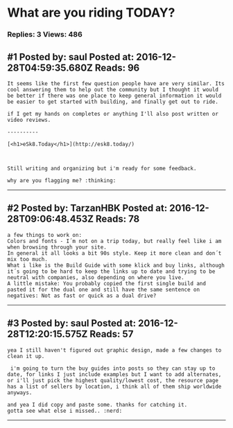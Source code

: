 # What are you riding TODAY?

### Replies: 3 Views: 486

## \#1 Posted by: saul Posted at: 2016-12-28T04:59:35.680Z Reads: 96

```
It seems like the first few question people have are very similar. Its cool answering them to help out the community but I thought it would be better if there was one place to keep general information it would be easier to get started with building, and finally get out to ride.

if I get my hands on completes or anything I'll also post written or video reviews.

----------

[<h1>eSk8.Today</h1>](http://esk8.today/)



Still writing and organizing but i'm ready for some feedback.

why are you flagging me? :thinking:
```

---
## \#2 Posted by: TarzanHBK Posted at: 2016-12-28T09:06:48.453Z Reads: 78

```
a few things to work on:
Colors and fonts - I´m not on a trip today, but really feel like i am when browsing through your site.
In general it all looks a bit 90s style. Keep it more clean and don´t mix too much.
What i like is the Build Guide with some klick and buy links, although it´s going to be hard to keep the links up to date and trying to be neutral with companies, also depending on where you live.
A little mistake: You probably copied the first single build and pasted it for the dual one and still have the same sentence on negatives: Not as fast or quick as a dual drive?
```

---
## \#3 Posted by: saul Posted at: 2016-12-28T12:20:15.575Z Reads: 57

```
yea I still haven't figured out graphic design, made a few changes to clean it up.

 i'm going to turn the buy guides into posts so they can stay up to date, for links I just include examples but I want to add alternates, or i'll just pick the highest quality/lowest cost, the resource page has a list of sellers by location, i think all of them ship worldwide anyways.

and yea I did copy and paste some. thanks for catching it. 
gotta see what else i missed.. :nerd:
```

---
